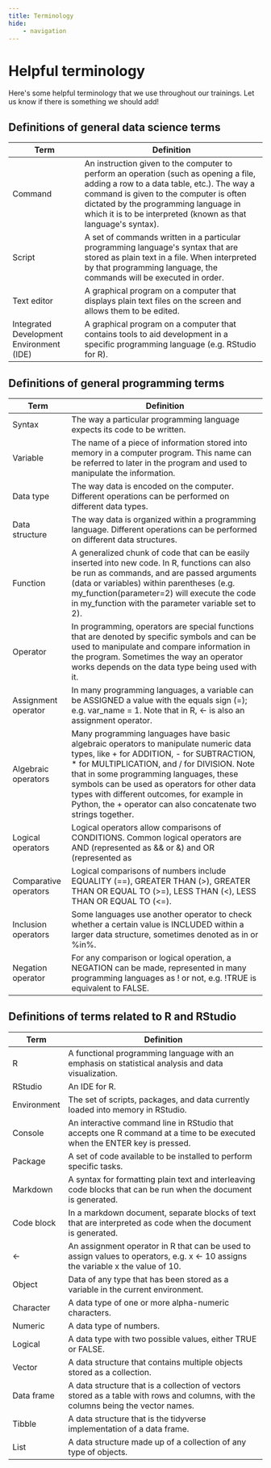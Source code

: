 ```yaml
---
title: Terminology
hide:
    - navigation
---
```


<style>
    .md-sidebar--secondary {
        order: 0;
    }
</style>

# Helpful terminology

Here's some helpful terminology that we use throughout our trainings. Let us know if there is something we should add!

## Definitions of general data science terms

| Term | Definition |
| --- | --- |
| Command | An instruction given to the computer to perform an operation (such as opening a file, adding a row to a data table, etc.). The way a command is given to the computer is often dictated by the programming language in which it is to be interpreted (known as that language's syntax). |
| Script | A set of commands written in a particular programming language's syntax that are stored as plain text in a file. When interpreted by that programming language, the commands will be executed in order. |
| Text editor | A graphical program on a computer that displays plain text files on the screen and allows them to be edited. |
| Integrated Development Environment (IDE) | A graphical program on a computer that contains tools to aid development in a specific programming language (e.g. RStudio for R). |

## Definitions of general programming terms

| Term | Definition |
| --- | --- |
| Syntax | The way a particular programming language expects its code to be written. |
| Variable | The name of a piece of information stored into memory in a computer program. This name can be referred to later in the program and used to manipulate the information. |
| Data type | The way data is encoded on the computer. Different operations can be performed on different data types. |
| Data structure | The way data is organized within a programming language. Different operations can be performed on different data structures. |
| Function | A generalized chunk of code that can be easily inserted into new code. In R, functions can also be run as commands, and are passed arguments (data or variables) within parentheses (e.g. my_function(parameter=2) will execute the code in my_function with the parameter variable set to 2). |
| Operator | In programming, operators are special functions that are denoted by specific symbols and can be used to manipulate and compare information in the program. Sometimes the way an operator works depends on the data type being used with it. |
| Assignment operator | In many programming languages, a variable can be ASSIGNED a value with the equals sign (=); e.g. var_name = 1. Note that in R, <- is also an assignment operator. |
| Algebraic operators | Many programming languages have basic algebraic operators to manipulate numeric data types, like + for ADDITION, - for SUBTRACTION, * for MULTIPLICATION, and / for DIVISION. Note that in some programming languages, these symbols can be used as operators for other data types with different outcomes, for example in Python, the + operator can also concatenate two strings together. |
| Logical operators | Logical operators allow comparisons of CONDITIONS. Common logical operators are AND (represented as && or &) and OR (represented as || or |). |
| Comparative operators | Logical comparisons of numbers include EQUALITY (==), GREATER THAN (>), GREATER THAN OR EQUAL TO (>=), LESS THAN (<), LESS THAN OR EQUAL TO (<=). |
| Inclusion operators | Some languages use another operator to check whether a certain value is INCLUDED within a larger data structure, sometimes denoted as in or %in%. |
| Negation operator | For any comparison or logical operation, a NEGATION can be made, represented in many programming languages as ! or not, e.g. !TRUE is equivalent to FALSE. |

## Definitions of terms related to R and RStudio

| Term | Definition |
| --- | --- |
| R | A functional programming language with an emphasis on statistical analysis and data visualization. |
| RStudio | An IDE for R. |
| Environment | The set of scripts, packages, and data currently loaded into memory in RStudio. |
| Console | An interactive command line in RStudio that accepts one R command at a time to be executed when the ENTER key is pressed. |
| Package | A set of code available to be installed to perform specific tasks. |
| Markdown | A syntax for formatting plain text and interleaving code blocks that can be run when the document is generated. |
| Code block | In a markdown document, separate blocks of text that are interpreted as code when the document is generated. |
| <- | An assignment operator in R that can be used to assign values to operators, e.g. x <- 10 assigns the variable x the value of 10. |
| Object | Data of any type that has been stored as a variable in the current environment. |
| Character | A data type of one or more alpha-numeric characters. |
| Numeric | A data type of numbers. |
| Logical | A data type with two possible values, either TRUE or FALSE. |
| Vector | A data structure that contains multiple objects stored as a collection. |
| Data frame | A data structure that is a collection of vectors stored as a table with rows and columns, with the columns being the vector names. |
| Tibble | A data structure that is the tidyverse implementation of a data frame. |
| List | A data structure made up of a collection of any type of objects. |